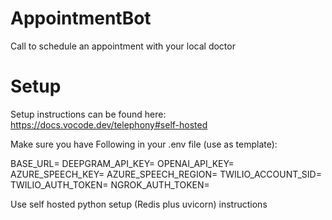 # AppointmentBot
Call to schedule an appointment with your local doctor

# Setup
Setup instructions can be found here: https://docs.vocode.dev/telephony#self-hosted

Make sure you have Following in your .env file (use as template): 

BASE_URL=
DEEPGRAM_API_KEY=
OPENAI_API_KEY=
AZURE_SPEECH_KEY=
AZURE_SPEECH_REGION=
TWILIO_ACCOUNT_SID=
TWILIO_AUTH_TOKEN=
NGROK_AUTH_TOKEN=

Use self hosted python setup (Redis plus uvicorn) instructions


